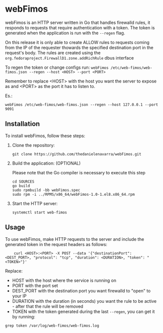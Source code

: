 
# webFimos

webFimos is an HTTP server written in Go that handles firewalld rules, it responds to requests that require authentication with a token. The token is generated when the application is run with the `--regen` flag.


On this release it is only able to create ALLOW rules to requests coming from the IP of the requester thowards the specified destination port in the request's body.
The rules are created using the `org.fedoraproject.FirewallD1.zone.addRichRule` dbus interface


To regen the token or change configs run:
`webFimos /etc/web-fimos/web-fimos.json --regen --host <HOST> --port <PORT>`

Remember to replace \<HOST> with the host you want the server to expose as and \<PORT> as the port it has to listen to.

Es.:

`webFimos /etc/web-fimos/web-fimos.json --regen --host 127.0.0.1 --port 9091`




## Installation

To install webFimos, follow these steps:

1. Clone the repository:

    ```shell
    git clone https://github.com/thedanielenavarra/webFimos.git
    ```

2. Build the application: (OPTIONAL)
   
   Please note that the Go compiler is necessary to execute this step

    ```shell
    cd SOURCES
    go build
    sudo rpmbuild -bb webFimos.spec
    sudo rpm -i ../RPMS/x86_64/webFimos-1.0-1.el8.x86_64.rpm

    ```


3. Start the HTTP server:

    ```shell
    systemctl start web-fimos
    ```

## Usage

To use webFimos, make HTTP requests to the server and include the generated token in the request headers as follows:

```shell
    curl <HOST>:<PORT> -X POST --data '{"destinationPort": <DEST_PORT>, "protocol": "tcp", "duration": <DURATION>, "token": "<TOKEN>"}'
```

Replace:
- HOST with the host where the service is running on
- PORT with the port set
- DEST_PORT with the destination port you want firewalld to "open" to your IP
- DURATION with the duration (in seconds) you want the rule to be active - after that the rule will be removed
- TOKEN with the token generated during the last `--regen`, you can get it by running:

```shell
grep token /var/log/web-fimos/web-fimos.log
```